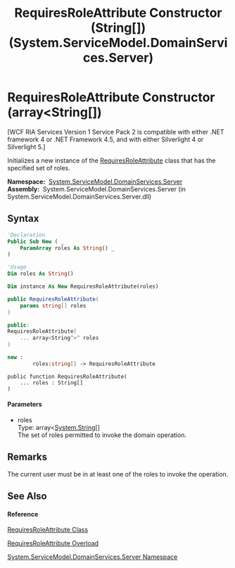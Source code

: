 ﻿---
title: RequiresRoleAttribute Constructor (String[]) (System.ServiceModel.DomainServices.Server)
TOCTitle: RequiresRoleAttribute Constructor (String[])
ms:assetid: M:System.ServiceModel.DomainServices.Server.RequiresRoleAttribute.#ctor(System.String[])
ms:mtpsurl: https://msdn.microsoft.com/en-us/library/system.servicemodel.domainservices.server.requiresroleattribute.requiresroleattribute(v=VS.91)
ms:contentKeyID: 28755301
ms.date: 01/27/2012
mtps_version: v=VS.91
dev_langs:
- vb
- csharp
- c++
- fsharp
- jscript
api_location:
- System.ServiceModel.DomainServices.Server.dll
api_name:
- System.ServiceModel.DomainServices.Server.RequiresRoleAttribute..ctor
api_type:
- Managed
topic_type:
- apiref
- kbSyntax
product_family_name: VS
ROBOTS: INDEX,FOLLOW
---

# RequiresRoleAttribute Constructor (array\<String\[\])

\[WCF RIA Services Version 1 Service Pack 2 is compatible with either .NET framework 4 or .NET Framework 4.5, and with either Silverlight 4 or Silverlight 5.\]

Initializes a new instance of the [RequiresRoleAttribute](ff422065\(v=vs.91\).md) class that has the specified set of roles.

**Namespace:**  [System.ServiceModel.DomainServices.Server](ff423220\(v=vs.91\).md)  
**Assembly:**  System.ServiceModel.DomainServices.Server (in System.ServiceModel.DomainServices.Server.dll)

## Syntax

``` vb
'Declaration
Public Sub New ( _
    ParamArray roles As String() _
)
```

``` vb
'Usage
Dim roles As String()

Dim instance As New RequiresRoleAttribute(roles)
```

``` csharp
public RequiresRoleAttribute(
    params string[] roles
)
```

``` c++
public:
RequiresRoleAttribute(
    ... array<String^>^ roles
)
```

``` fsharp
new : 
        roles:string[] -> RequiresRoleAttribute
```

``` jscript
public function RequiresRoleAttribute(
    ... roles : String[]
)
```

#### Parameters

  - roles  
    Type: array\<[System.String](https://msdn.microsoft.com/en-us/library/s1wwdcbf)\[\]  
    The set of roles permitted to invoke the domain operation.  

## Remarks

The current user must be in at least one of the roles to invoke the operation.

## See Also

#### Reference

[RequiresRoleAttribute Class](ff422065\(v=vs.91\).md)

[RequiresRoleAttribute Overload](ff422355\(v=vs.91\).md)

[System.ServiceModel.DomainServices.Server Namespace](ff423220\(v=vs.91\).md)

